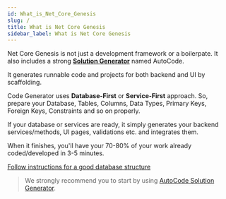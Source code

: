 ```yaml
---
id: What_is_Net_Core_Genesis
slug: /
title: What is Net Core Genesis
sidebar_label: What is Net Core Genesis
---
```


Net Core Genesis is not just a development framework or a boilerpate. It also includes a strong  **[Solution Generator](Using_CLI_Solution_Generator.md)** named AutoCode.

It generates runnable code and projects for both backend and UI by scaffolding.

Code Generator uses **Database-First** or **Service-First** approach. So, prepare your Database, Tables, Columns, Data Types, Primary Keys, Foreign Keys, Constraints and so on properly.

If your database or services are ready, it simply generates your backend services/methods, UI pages, validations etc. and integrates them.

When it finishes, you'll have your 70-80% of your work already coded/developed in 3-5 minutes.

[Follow instructions for a good database structure](https://netcoregenesis.com/documents/Database_Instructions_For_Proper_Code_Generation.pdf)

> We strongly recommend you to start by using [AutoCode Solution Generator](Using_CLI_Solution_Generator.md).
